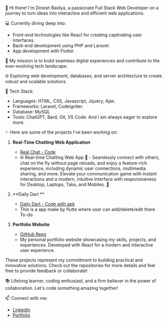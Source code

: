 👋 Hi there! I'm Dinesh Baidya, a passionate Full Stack Web Developer on a journey to turn ideas into interactive and efficient web applications.

💻 Currently diving deep into:
   - Front-end technologies like React for creating captivating user interfaces.
   - Back-end development using PHP and Laravel.
   - App development with Flutter.

🚀 My mission is to build seamless digital experiences and contribute to the ever-evolving tech landscape.

🌐 Exploring web development, databases, and server architecture to create robust and scalable solutions.

🔧 Tech Stack:
   - Languages: HTML, CSS, Javascript, Jquery, Ajax.
   - Frameworks: Laravel, Codeigniter.
   - Database: MySQL
   - Tools: ChatGPT, Bard, Git, VS Code.
  And I am always eager to explore more.

✨ Here are some of the projects I've been working on:

1. **Real-Time Chatting Web Application**
   - [Real Chat - Code](https://github.com/dineshbaidya12/chat-pusher)
   <!-- - [Real Chat - Live](https://realchat.in) -->
   - 🌐 Real-time Chatting Web App 🚀 - Seamlessly connect with others, chat on the fly without page reloads, and enjoy a feature-rich experience, including dynamic user connections, multimedia sharing, and more. Elevate your communication game with instant interactions and a modern, intuitive interface with responsiveness for Desktop, Laptops, Tabs, and Mobiles. 💬

2. **Daily Dart **
   - [Daily Dart - Code with apk](https://github.com/dineshbaidya12/Todo-and-Notes-App-DailyDart)
   - This is a app make by flutte where user can add/delete/edit there To-do

3. **Portfolio Website**
   - [GitHub Repo](link-to-repo)
   - My personal portfolio website showcasing my skills, projects, and experiences. Developed with React for a modern and interactive user experience.

These projects represent my commitment to building practical and innovative solutions. Check out the repositories for more details and feel free to provide feedback or collaborate!

📚 Lifelong learner, coding enthusiast, and a firm believer in the power of collaboration. Let's code something amazing together!

📫 Connect with me:
   - [LinkedIn](https://in.linkedin.com/in/dinesh-baidya-a15b18227?trk=public_profile_browsemap)
   - [Portfolio](https://dbaidya.vercel.app/)


<!---
dineshbaidya12/dineshbaidya12 is a ✨ special ✨ repository because its `README.md` (this file) appears on your GitHub profile.
You can click the Preview link to take a look at your changes.
--->
